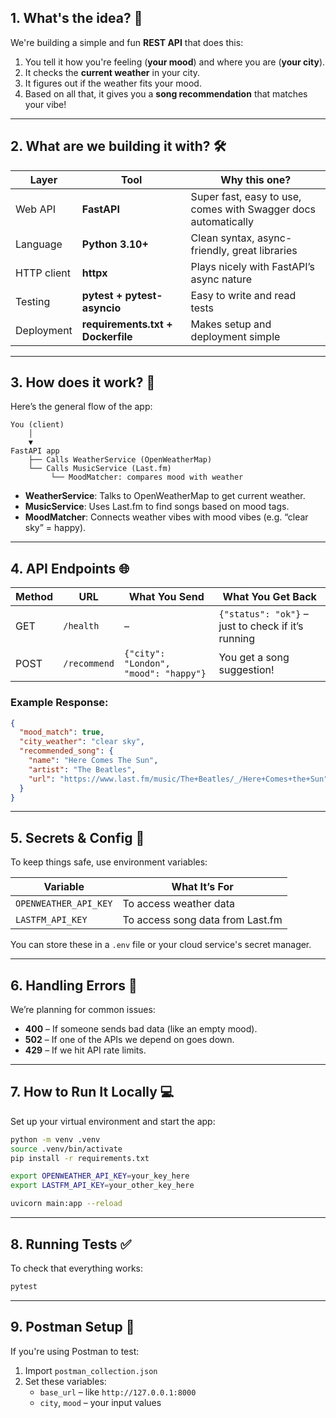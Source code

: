 
## 1. What's the idea? 🤔  
We're building a simple and fun **REST API** that does this:
1. You tell it how you're feeling (**your mood**) and where you are (**your city**).
2. It checks the **current weather** in your city.
3. It figures out if the weather fits your mood.
4. Based on all that, it gives you a **song recommendation** that matches your vibe!

---

## 2. What are we building it with? 🛠️

| Layer | Tool | Why this one? |
|-------|------|----------------|
| Web API | **FastAPI** | Super fast, easy to use, comes with Swagger docs automatically |
| Language | **Python 3.10+** | Clean syntax, async-friendly, great libraries |
| HTTP client | **httpx** | Plays nicely with FastAPI’s async nature |
| Testing | **pytest + pytest-asyncio** | Easy to write and read tests |
| Deployment | **requirements.txt + Dockerfile** | Makes setup and deployment simple |

---

## 3. How does it work? 🔧

Here’s the general flow of the app:

```
You (client) 
    │
    ▼
FastAPI app
    ├── Calls WeatherService (OpenWeatherMap)
    └── Calls MusicService (Last.fm)
         └── MoodMatcher: compares mood with weather
```

- **WeatherService**: Talks to OpenWeatherMap to get current weather.
- **MusicService**: Uses Last.fm to find songs based on mood tags.
- **MoodMatcher**: Connects weather vibes with mood vibes (e.g. “clear sky” = happy).

---

## 4. API Endpoints 🌐

| Method | URL | What You Send | What You Get Back |
|--------|-----|----------------|--------------------|
| GET | `/health` | – | `{"status": "ok"}` – just to check if it’s running |
| POST | `/recommend` | `{"city": "London", "mood": "happy"}` | You get a song suggestion! |

### Example Response:

```json
{
  "mood_match": true,
  "city_weather": "clear sky",
  "recommended_song": {
    "name": "Here Comes The Sun",
    "artist": "The Beatles",
    "url": "https://www.last.fm/music/The+Beatles/_/Here+Comes+the+Sun"
  }
}
```

---

## 5. Secrets & Config 🔐

To keep things safe, use environment variables:

| Variable | What It’s For |
|----------|----------------|
| `OPENWEATHER_API_KEY` | To access weather data |
| `LASTFM_API_KEY` | To access song data from Last.fm |

You can store these in a `.env` file or your cloud service's secret manager.

---

## 6. Handling Errors 🚨

We’re planning for common issues:

- **400** – If someone sends bad data (like an empty mood).
- **502** – If one of the APIs we depend on goes down.
- **429** – If we hit API rate limits.

---

## 7. How to Run It Locally 💻

Set up your virtual environment and start the app:

```bash
python -m venv .venv
source .venv/bin/activate
pip install -r requirements.txt

export OPENWEATHER_API_KEY=your_key_here
export LASTFM_API_KEY=your_other_key_here

uvicorn main:app --reload
```

---

## 8. Running Tests ✅

To check that everything works:

```bash
pytest
```

---

## 9. Postman Setup 🧪

If you're using Postman to test:

1. Import `postman_collection.json`
2. Set these variables:
   - `base_url` – like `http://127.0.0.1:8000`
   - `city`, `mood` – your input values
